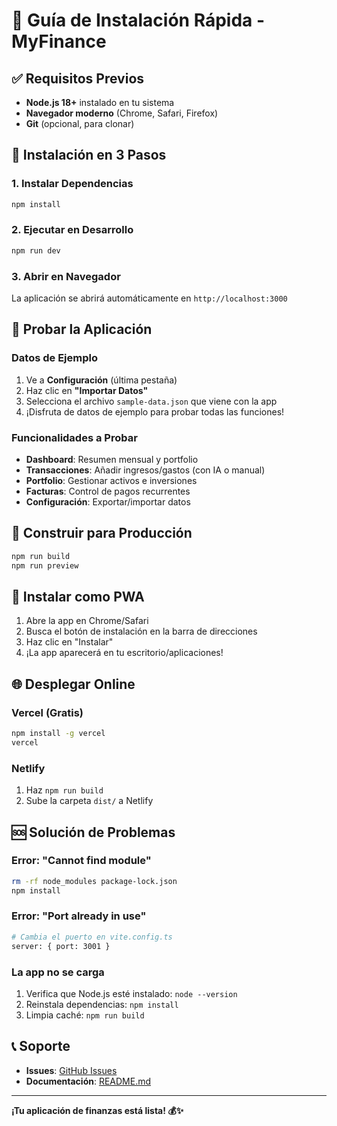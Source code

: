 # 🚀 Guía de Instalación Rápida - MyFinance

## ✅ Requisitos Previos

- **Node.js 18+** instalado en tu sistema
- **Navegador moderno** (Chrome, Safari, Firefox)
- **Git** (opcional, para clonar)

## 🚀 Instalación en 3 Pasos

### 1. Instalar Dependencias
```bash
npm install
```

### 2. Ejecutar en Desarrollo
```bash
npm run dev
```

### 3. Abrir en Navegador
La aplicación se abrirá automáticamente en `http://localhost:3000`

## 📱 Probar la Aplicación

### Datos de Ejemplo
1. Ve a **Configuración** (última pestaña)
2. Haz clic en **"Importar Datos"**
3. Selecciona el archivo `sample-data.json` que viene con la app
4. ¡Disfruta de datos de ejemplo para probar todas las funciones!

### Funcionalidades a Probar
- **Dashboard**: Resumen mensual y portfolio
- **Transacciones**: Añadir ingresos/gastos (con IA o manual)
- **Portfolio**: Gestionar activos e inversiones
- **Facturas**: Control de pagos recurrentes
- **Configuración**: Exportar/importar datos

## 🔧 Construir para Producción

```bash
npm run build
npm run preview
```

## 📱 Instalar como PWA

1. Abre la app en Chrome/Safari
2. Busca el botón de instalación en la barra de direcciones
3. Haz clic en "Instalar"
4. ¡La app aparecerá en tu escritorio/aplicaciones!

## 🌐 Desplegar Online

### Vercel (Gratis)
```bash
npm install -g vercel
vercel
```

### Netlify
1. Haz `npm run build`
2. Sube la carpeta `dist/` a Netlify

## 🆘 Solución de Problemas

### Error: "Cannot find module"
```bash
rm -rf node_modules package-lock.json
npm install
```

### Error: "Port already in use"
```bash
# Cambia el puerto en vite.config.ts
server: { port: 3001 }
```

### La app no se carga
1. Verifica que Node.js esté instalado: `node --version`
2. Reinstala dependencias: `npm install`
3. Limpia caché: `npm run build`

## 📞 Soporte

- **Issues**: [GitHub Issues](https://github.com/tu-usuario/finanzas-app/issues)
- **Documentación**: [README.md](./README.md)

---

**¡Tu aplicación de finanzas está lista! 💰✨** 